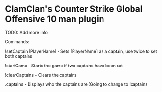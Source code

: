 # ClamClan's Counter Strike Global Offensive 10 man plugin
TODO: Add more info


Commands:

!setCaptain [PlayerName] - Sets [PlayerName] as a captain, use twice to set both captains

!startGame - Starts the game if two captains have been set

!clearCaptains - Clears the captains

.captains - Displays who the captains are (Going to change to !captains
